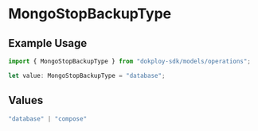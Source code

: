 # MongoStopBackupType

## Example Usage

```typescript
import { MongoStopBackupType } from "dokploy-sdk/models/operations";

let value: MongoStopBackupType = "database";
```

## Values

```typescript
"database" | "compose"
```